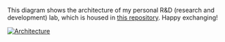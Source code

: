 This diagram shows the architecture of my personal R&D (research and development) lab, which is housed in [this repository](https://github.com/Hongbo-Miao/hongbomiao.com). Happy exchanging!

[![Architecture](https://github.com/Hongbo-Miao/hongbomiao.com/assets/3375461/5a9f1966-3a10-448f-adc0-8a23aed72b65)](https://github.com/Hongbo-Miao/hongbomiao.com)
